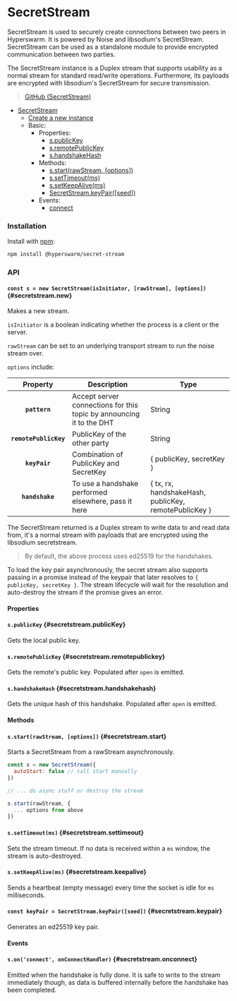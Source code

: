 # SecretStream

SecretStream is used to securely create connections between two peers in Hyperswarm. It is powered by Noise and libsodium's SecretStream. SecretStream can be used as a standalone module to provide encrypted communication between two parties.

The SecretStream instance is a Duplex stream that supports usability as a normal stream for standard read/write operations. Furthermore, its payloads are encrypted with libsodium's SecretStream for secure transmission.

>[GitHub (SecretStream)](https://github.com/holepunchto/hyperswarm-secret-stream)

* [SecretStream](secretstream.md#installation)
  * [Create a new instance](secretstream.md#secretstream.new)
  * Basic:
    * Properties:
      * [s.publicKey](secretstream.md#secretstream.publickey)
      * [s.remotePublicKey](secretstream.md#secretstream.remotepublickey)
      * [s.handshakeHash](secretstream.md#secretstream.handshakehash)
    * Methods:
      * [s.start(rawStream, \[options\])](secretstream.md#secretstream.startrawstream)
      * [s.setTimeout(ms)](secretstream.md#secretstream.settimeout)
      * [s.setKeepAlive(ms)](secretstream.md#secretstream.setkeepalive)
      * [SecretStream.keyPair(\[seed\])](secretstream.md#secretstream.keypair)
    * Events:
      * [connect](secretstream.md#secretstream.onconnect)

### Installation

Install with [npm](https://www.npmjs.com/):

```bash
npm install @hyperswarm/secret-stream
```

### API

#### **`const s = new SecretStream(isInitiator, [rawStream], [options])`**  {#secretstream.new}

Makes a new stream.

`isInitiator` is a boolean indicating whether the process is a client or the server.

`rawStream` can be set to an underlying transport stream to run the noise stream over.

`options` include:

|        Property       | Description                                                                | Type                                                  |
| :-------------------: | -------------------------------------------------------------------------- | ----------------------------------------------------- |
|     **`pattern`**     | Accept server connections for this topic by announcing it to the DHT       | String                                                |
| **`remotePublicKey`** | PublicKey of the other party                                               | String                                                |
|     **`keyPair`**     | Combination of PublicKey and SecretKey                                     | { publicKey, secretKey }                              |
|    **`handshake`**    | To use a handshake performed elsewhere, pass it here                       | { tx, rx, handshakeHash, publicKey, remotePublicKey } |

The SecretStream returned is a Duplex stream to write data to and read data from, it's a normal stream with payloads that are encrypted using the libsodium secretstream.

> By default, the above process uses ed25519 for the handshakes.

To load the key pair asynchronously, the secret stream also supports passing in a promise instead of the keypair that later resolves to `{ publicKey, secretKey }`. The stream lifecycle will wait for the resolution and auto-destroy the stream if the promise gives an error.

#### Properties

#### **`s.publicKey`** {#secretstream.publicKey}

Gets the local public key.

#### **`s.remotePublicKey`** {#secretstream.remotepublickey}

Gets the remote's public key. Populated after `open` is emitted.

#### **`s.handshakeHash`** {#secretstream.handshakehash}

Gets the unique hash of this handshake. Populated after `open` is emitted.

#### Methods

#### **`s.start(rawStream, [options])`** {#secretstream.start}

Starts a SecretStream from a rawStream asynchronously.

```javascript
const s = new SecretStream({
  autoStart: false // call start manually
})

// ... do async stuff or destroy the stream

s.start(rawStream, {
  ... options from above
})
```

#### **`s.setTimeout(ms)`** {#secretstream.settimeout}

Sets the stream timeout. If no data is received within a `ms` window, the stream is auto-destroyed.

#### **`s.setKeepAlive(ms)`** {#secretstream.keepalive}

Sends a heartbeat (empty message) every time the socket is idle for `ms` milliseconds.

#### **`const keyPair = SecretStream.keyPair([seed])`** {#secretstream.keypair}

Generates an ed25519 key pair.

#### Events

#### **`s.on('connect', onConnectHandler)`**  {#secretstream.onconnect}

Emitted when the handshake is fully done. It is safe to write to the stream immediately though, as data is buffered internally before the handshake has been completed.
